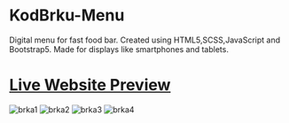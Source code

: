 # KodBrku-Menu
Digital menu for fast food bar. Created using HTML5,SCSS,JavaScript and Bootstrap5.
Made for displays like smartphones and tablets.
# [Live Website Preview](https://www.kodbrku.rs)


![brka1](https://user-images.githubusercontent.com/95870159/204083921-de4d29d6-5fee-4770-9251-af4fc27a17c5.png)
![brka2](https://user-images.githubusercontent.com/95870159/204083924-f1249ff0-efce-4668-91dc-a26ea8e8a052.png)
![brka3](https://user-images.githubusercontent.com/95870159/204083926-a0c25f11-a88b-423d-812d-f00f2f8dad55.png)
![brka4](https://user-images.githubusercontent.com/95870159/204083930-599eb0ae-f947-4d1a-ac9c-00a388cbf016.png)
